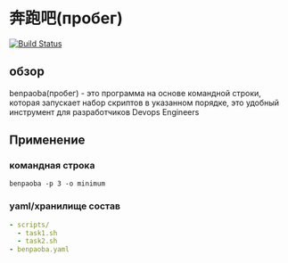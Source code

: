# 奔跑吧(пробег)
[![Build Status](https://travis-ci.org/Shuliyey/benpaoba.svg?branch=master)](https://travis-ci.org/Shuliyey/benpaoba)
## обзор
benpaoba(пробег) - это программа на основе командной строки, которая запускает набор скриптов в указанном порядке,
это удобный инструмент для разработчиков Devops Engineers

## Применение
### командная строка
```
benpaoba -p 3 -o minimum
```

### yaml/хранилище состав
```yaml
- scripts/
  - task1.sh
  - task2.sh
- benpaoba.yaml
```
